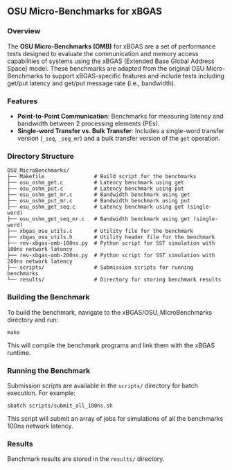 ## OSU Micro-Benchmarks for xBGAS

### Overview
The **OSU Micro-Benchmarks (OMB)** for xBGAS are a set of performance tests designed to evaluate the communication and memory access capabilities of systems using the xBGAS (Extended Base Global Address Space) model. These benchmarks are adapted from the original OSU Micro-Benchmarks to support xBGAS-specific features and include tests including get/put latency and get/put message rate (i.e., bandwidth).

### Features
- **Point-to-Point Communication**: Benchmarks for measuring latency and bandwidth between 2 processing elements (PEs).
- **Single-word Transfer vs. Bulk Transfer**: Includes a single-word transfer version (`_seq`, `_seq_mr`) and a bulk transfer version of the `get` operation. 

### Directory Structure
```
OSU_MicroBenchmarks/
├── Makefile                # Build script for the benchmarks
├── osu_oshm_get.c          # Latency benchmark using get
├── osu_oshm_put.c          # Latency benchmark using put
├── osu_oshm_get_mr.c       # Bandwidth benchmark using get
├── osu_oshm_put_mr.c       # Bandwidth benchmark using put
├── osu_oshm_get_seq.c      # Latency benchmark using get (single-word)
├── osu_oshm_get_seq_mr.c   # Bandwidth benchmark using get (single-word)
├── xbgas_osu_utils.c       # Utility file for the benchmark
├── xbgas_osu_utils.h       # Utility header file for the benchmark
├── rev-xbgas-omb-100ns.py  # Python script for SST simulation with 100ns network latency
├── rev-xbgas-omb-200ns.py  # Python script for SST simulation with 200ns network latency
├── scripts/                # Submission scripts for running benchmarks
└── results/                # Directory for storing benchmark results
```

### Building the Benchmark
To build the benchmark, navigate to the xBGAS/OSU_MicroBenchmarks directory and run:
```
make
```
This will compile the benchmark programs and link them with the xBGAS runtime.

### Running the Benchmark
Submission scripts are available in the `scripts/` directory for batch execution. For example:
```
sbatch scripts/submit_all_100ns.sh
```
This script will submit an array of jobs for simulations of all the benchmarks 100ns network latency. 

### Results
Benchmark results are stored in the `results/` directory.
